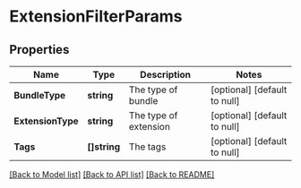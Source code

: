 # ExtensionFilterParams

## Properties
Name | Type | Description | Notes
------------ | ------------- | ------------- | -------------
**BundleType** | **string** | The type of bundle | [optional] [default to null]
**ExtensionType** | **string** | The type of extension | [optional] [default to null]
**Tags** | **[]string** | The tags | [optional] [default to null]

[[Back to Model list]](../README.md#documentation-for-models) [[Back to API list]](../README.md#documentation-for-api-endpoints) [[Back to README]](../README.md)


